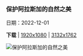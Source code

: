 ### 保护阿拉斯加的自然之美

日期：2022-12-01

**下载**  |  [1920x1080](https://cn.bing.com/th?id=OHR.BraidedRiverDelta_ZH-CN3352462511_1920x1080.jpg)  |  [3132x1762](https://cn.bing.com/th?id=OHR.BraidedRiverDelta_ZH-CN3352462511_UHD.jpg)

![保护阿拉斯加的自然之美](https://cn.bing.com/th?id=OHR.BraidedRiverDelta_ZH-CN3352462511_1920x1080.jpg "特里卡基拉河三角洲，阿拉斯加州克拉克湖国家公园，美国 (© Dawn Wilson Photography/Getty Images)")

